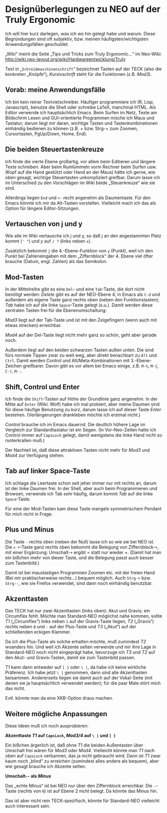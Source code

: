 Designüberlegungen zu NEO auf der Truly Ergonomic
=================================================

Ich will hier kurz darlegen, was ich wo hin gelegt habe und warum.
Diese Begründungen sind oft subjektiv, bzw. meinen
häufigsten/wichtigsten Anwendungsfällen geschuldet.

„Wiki“ meint die Seite „Tips und Tricks zum Truly Ergonomic…“ im Neo-Wiki:
http://wiki.neo-layout.org/wiki/Hardwareentwicklung/Truly

Text in „`Schreibmaschinenschrift`“ bezeichnet Tasten auf der TECK
(also die konkreten „Knöpfe“), *Kursivschrift* steht für die
Funktionen (z.B. *Mod3*).


Vorab: meine Anwendungsfälle
---------------------

Ich bin kein reiner Textvielschreiber.  Häufiger programmiere ich (R,
Lisp, Javascript), benutze die Shell oder schreibe LaTeX, manchmal
HTML.  Als Editor verwende ich hauptsächlich Emacs.  Beim Surfen im
Netz, Texte am Bildschirm Lesen und GUI-orientierte Programmen mische
ich Maus und Tastatur; darum liegt mir daran, wichtige Tasten und
Tastenkombinationen einhändig bedienen zu können (z.B. + bzw. Strg-+
zum Zoomen, Cursortasten, PgUp/Down, Home, End).


Die beiden Steuertastenkreuze
-----------------------------

Ich finde die vierte Ebene großartig, vor allem beim Editieren und
längere Texte schreiben.  Aber beim Rumlümmeln vorm Rechner beim
Surfen usw. (Kopf auf die Hand gestützt oder Hand an der Maus) hätte
ich gerne, wie oben gesagt, wichtige Steuertasten unkompliziert
greifbar.  Darum lasse ich im Unterschied zu den Vorschlägen im Wiki
beide „Steuerkreuze“ wie sie sind.

Allerdings liegen `End` und `<-` recht angenehm als Daumentaste.  Für
den Emacs könnte ich mir da Alt-Tasten vorstellen.  Vielleicht mach
ich das als Option für längere Editor-Sitzungen.


Vertauschen von j und y
-----------------------

Wie alle im Wiki vertausche ich j und y, so daß *j* an den
angestammten Platz kommt (`' "`) und *y* auf `/ ?` (links neben `x`).

Zusätzlich bekommt `j` die 4.-Ebene-Funktion von `y` (Punkt), weil ich
den Punkt bei Zahleneingaben mit dem „Ziffernblock“ der 4. Ebene viel
öfter brauche (Datum, engl. Zahlen) als das Semikolon.


Mod-Tasten
----------

In der Mittelreihe gibt es eine `Del`- und eine `Tab`-Taste, die dort
nicht benötigt werden: *Delete* gibt es auf der NEO-Ebene 4, in Emacs
als `C-d` und außerdem als eigene Taste ganz rechts oben (neben den
Funktionstasten); *Tab* habe ich auf die linke `Space`-Taste gelegt
(s.u.).  Damit werden diese zentralen Tasten frei für die
Ebenenumschaltung:

*Mod3* liegt auf der Tab-Taste und ist mit den Zeigefingern (wenn auch
mit etwas strecken) erreichbar.

*Mod4* auf der Del-Taste liegt nicht mehr ganz so schön, geht aber
gerade noch.

Außerdem liegt auf den beiden schwarzen Tasten außen unten.  Die sind
fürs normale Tippen zwar zu weit weg, aber direkt benachbart zu `Alt`
und `Ctrl`.  Damit werden Control und Alt/Meta-Kombinationen mit
3.-Ebene-Zeichen greifbarer.  Davon gibt es vor allem bei Emacs
einige, z.B. `M-%`, `M-{`, `C-)`, `M--`.



Shift, Control und Enter
------------------------

Ich finde die `Shift`-Tasten auf Höhe der Grundlinie ganz angenehm.
In der Mitte auf `Enter` (Wiki: Wolf) habe ich mal probiert, aber
meine Daumen sind für diese häufige Benutzung zu kurz, darum lasse ich
auf dieser Taste *Enter* bestehen.  (Verlängerungen drankleben möchte
ich erstmal nicht.)

*Control* brauche ich im Emacs dauernd.  Die deutlich höhere Lage im
Vergleich zur Standardtastatur ist ein Segen.  (In Vor-Neo-Zeiten
hatte ich Control immer auf `CapsLock` gelegt, damit wenigstens die
linke Hand nicht so runterkrallen muß.)

Der Nachteil ist, daß diese attraktiven Tasten nicht mehr für *Mod3*
und *Mod4* zur Verfügung stehen.


Tab auf linker Space-Taste
--------------------------

Ich schlage die Leertaste schon seit jeher immer nur mit rechts an,
darum ist der linke Daumen frei.  In der Shell, aber auch beim
Programmieren und Browsen, verwende ich Tab *sehr* häufig, darum kommt
*Tab* auf die linke `Space`-Taste.

Für eine der Mod-Tasten kam diese Taste mangels symmetrischem Pendant
für mich nicht in Frage.


Plus und Minus
--------------

Die Taste `-` rechts oben (neben der Null) lasse ich so wie sie bei
NEO ist.  Die `= +`-Taste ganz rechts oben bekommt die Belegung von
Ziffernblock-`+`, mit einer Ergänzung: Umschalt-`+` ergibt *=* statt
nur wieder *+*. (Damit hat man ein bißchen mehr von dieser Taste, und
die Belegung passt auch besser zum Tastenbild.)

Damit ist bei mauslastigen Programmen Zoomen etc. mit der freien Hand
(Bei mir praktischerweise rechts…) bequem möglich.  Auch `Strg-+`
bzw. `Strg--`, wie sie Firefox verwendet, sind dann noch einhändig
benutzbar.


Akzenttasten
------------

Das TECK hat nur zwei Akzenttasten (links oben): Akut und Gravis; ein
Circumflex fehlt.  Möchte man Standard-NEO möglichst nahe kommen,
sollte *T1* („Circumflex“) links neben `1` auf der Gravis-Taste
liegen, *T2* („Gravis“) rechts neben `0` und `-` auf der Plus-Taste
und *T3* („Akut“) auf der schließenden eckigen Klammer.

Da ich die Plus-Taste als solche erhalten möchte, muß zumindest *T2*
woanders hin.  Und weil ich Akzente selten verwende und mir ihre Lage
in Standard-NEO noch nicht eingeprägt habe, bevorzuge ich *T3* und
*T2* auf den Akut- und Gravis-Tasten, damit sie zum Tastenbild passen.

*T1* kann dann entweder auf `] }` oder `\ |`, da habe ich keine
wirkliche Präferenz.  Ich habe jetzt `\ |` genommen, dann sind alle
Akzenttasten beisammen.  Andererseits liegen sie damit auch auf der
Vokal-Seite (mit denen sie ja hauptsächlich verwendet werden); für die
paar Male stört mich das nicht.

Evtl. könnte man da eine XKB-Option draus machen.


Weitere mögliche Anpassungen
----------------------------

Diese Ideen muß ich noch ausprobieren:


**Akzenttaste *T1* auf `CapsLock`, *Mod3/4* auf `\ |` und `] }`**

Ein bißchen ärgerlich ist, daß ohne *T1* die beiden Außentasten über
Umschalt frei wären für *Mod3* oder *Mod4*.  Vielleicht könnte man *T1*
nach oben auf `CapsLock` verbannen, das ja nicht gebraucht wird.  Dann
ist *T1* zwar kaum noch „blind“ zu erreichen (zumindest alles andere als
bequem), aber wie gesagt brauche ich Akzente selten.


**Umschalt-`-` als *Minus***

Das „echte Minus“ ist bei NEO nur über den Ziffernblock erreichbar.
Die `-`-Taste (rechts von `0`) ist auf Ebene 2 nicht belegt.  Da
könnte das Minus hin.

Das ist aber nicht rein TECK-spezifisch, könnte für Standard-NEO
vielleicht auch interessant sein.
